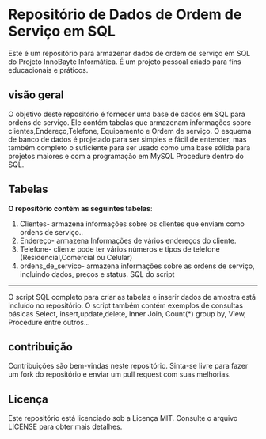 # Repositório de Dados de Ordem de Serviço em SQL
Este é um repositório para armazenar dados de ordem de serviço em SQL do Projeto InnoBayte Informática. É um projeto pessoal criado para fins educacionais e práticos.

## visão geral
O objetivo deste repositório é fornecer uma base de dados em SQL para ordens de serviço. Ele contém tabelas que armazenam informações sobre clientes,Endereço,Telefone, Equipamento e Ordem de serviço. O esquema de banco de dados é projetado para ser simples e fácil de entender, mas também completo o suficiente para ser usado como uma base sólida para projetos maiores e com a programação em MySQL Procedure dentro do SQL.

## Tabelas
**O repositório contém as seguintes tabelas**:

1. Clientes- armazena informações sobre os clientes que enviam como ordens de serviço..
2. Endereço- armazena Informações de vários endereços do cliente.
3. Telefone- cliente pode ter vários números e tipos de telefone (Residencial,Comercial ou Celular)
4. ordens_de_servico- armazena informações sobre as ordens de serviço, incluindo dados, preços e status.
SQL do script
<hr>
O script SQL completo para criar as tabelas e inserir dados de amostra está incluído no repositório. O script também contém exemplos de consultas básicas Select, insert,update,delete, Inner Join, Count(*) group by, View, Procedure entre outros...

## contribuição
Contribuições são bem-vindas neste repositório. Sinta-se livre para fazer um fork do repositório e enviar um pull request com suas melhorias.

## Licença
Este repositório está licenciado sob a Licença MIT. Consulte o arquivo LICENSE para obter mais detalhes.